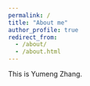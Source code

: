 ```yaml
---
permalink: /
title: "About me"
author_profile: true
redirect_from: 
  - /about/
  - /about.html
---
```

This is Yumeng Zhang.
